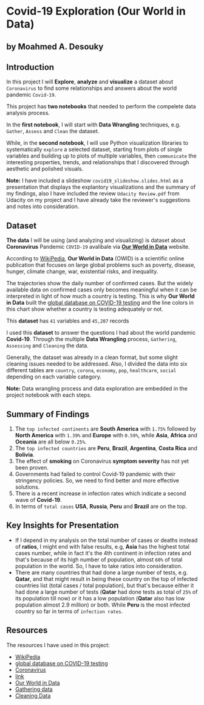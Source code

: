 # Covid-19 Exploration (Our World in Data) 
## by Moahmed A. Desouky

## Introduction
In this project I will **Explore**, **analyze** and **visualize** a dataset about `Coronavirus` to find some relationships and answers about the world pandemic `Covid-19`.

This project has **two notebooks** that needed to perform the compelete data analysis process. 

In the **first notebook**, I will start with **Data Wrangling** techniques, e.g. `Gather`, `Assess` and `Clean` the dataset. 

While, in the **second notebook**, I will use Python visualization libraries to systematically `explore` a selected dataset, starting from plots of single variables and building up to plots of multiple variables, then `communicate` the interesting properties, trends, and relationships that I discovered through aesthetic and polished visuals.

**Note:** I have included a slideshow `covid19_slideshow.slides.html` as a presentation that displays the explantory visualizations and the summary of my findings, also I have included the review `Udacity Review.pdf` from Udacity on my project and I have already take the reviewer's suggestions and notes into consideration.

## Dataset

**The data** I will be using (and analyzing and visualizing) is dataset about **Coronavirus** Pandemic `COVID-19` avalibale via [**Our World in Data**](https://ourworldindata.org/coronavirus) website.

According to [WikiPedia](https://en.wikipedia.org/wiki/Our_World_in_Data), **Our World in Data** (OWID) is a scientific online publication that focuses on large global problems such as poverty, disease, hunger, climate change, war, existential risks, and inequality.

The trajectories show the daily number of confirmed cases. But the widely available data on confirmed cases only becomes meaningful when it can be interpreted in light of how much a country is testing. This is why **Our World in Data** built the [global database on COVID-19 testing](https://ourworldindata.org/coronavirus-testing) and the line colors in this chart show whether a country is testing adequately or not.

This **dataset** has `41` variables and `45,207` records

I used this **dataset** to answer the questions I had about the world pandemic **Covid-19**. Through the multiple **Data Wrangling** process, `Gathering`, `Assessing` and `Cleaning` the data. 

Generally, the dataset was already in a clean format, but some slight cleaning issues needed to be addressed. Also, I divided the data into six different tables are `country`, `corona`, `economy`, `pop`, `healthcare`, `social` depending on each variable category.

**Note:** Data wrangling process and data exploration are embedded in the project notebook with each steps.

## Summary of Findings
1. The `top infected continents` are **South America** with `1.75%` followed by **North America** with `1.39%` and **Europe** with `0.59%`, while **Asia**, **Africa** and **Oceania** are all below `0.25%`.
2. The `top infected countries` are **Peru**, **Brazil**, **Argentina**, **Costa Rica** and **Bolivia**.
3. The effect of **smoking** on Coronavirus **symptom severity** has not yet been proven.
4. Governments had failed to control Covid-19 pandemic with their stringency policies. So, we need to find better and more effective solutions.
5. There is a recent increase in infection rates which indicate a second wave of **Covid-19**.
6. In terms of `total cases` **USA**, **Russia**, **Peru** and **Brazil** are on the top. 


## Key Insights for Presentation
- If I depend in my analysis on the total number of cases or deaths instead of **ratios**, I might end with false results, e.g, **Asia** has the highest total cases number, while in fact it's the 4th continent in infection rates and that's because of its high number of population, almost `60%` of total population in the world. So, I have to take ratios into consideration.
- There are many countries that had done a large number of tests, e.g. **Qatar**, and that might result in being these country on the top of infected countries list (total cases / total population), but that's because either it had done a large number of tests (**Qatar** had done tests as total of `25%` of its population till now) or it has a low population (**Qatar** also has low population almost 2.9 million) or both. While **Peru** is the most infected country so far in terms of `infection rates`.

## Resources
The resources I have used in this project:
- [WikiPedia](https://en.wikipedia.org/wiki/Our_World_in_Data)
- [global database on COVID-19 testing](https://ourworldindata.org/coronavirus-testing)
- [Coronavirus](https://www.undp.org/content/undp/en/home/coronavirus.html)
- [link](https://github.com/owid/covid-19-data/blob/master/public/data/owid-covid-codebook.csv)
- [Our World in Data](https://ourworldindata.org/coronavirus)
- [Gathering data](https://ori.hhs.gov/education/products/n_illinois_u/datamanagement/dctopic.html)
- [Cleaning Data](https://en.wikipedia.org/wiki/Data_cleansing)

